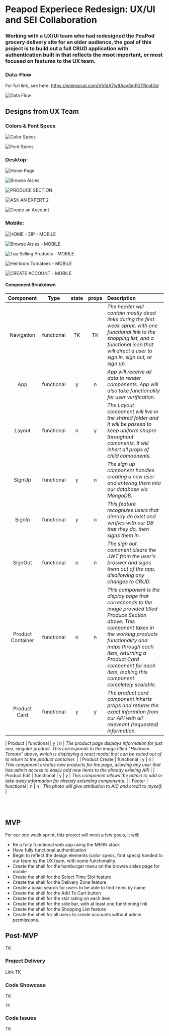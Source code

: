 # Peapod Experiece Redesign: UX/UI and SEI Collaboration

### Working with a UX/UI team who had redesigned the PeaPod grocery delivery site for an older audience, the goal of this project is to build out a full CRUD application with authentication built in that reflects the msot important, or most focused on features to the UX team. 

### Data-Flow 

For full link, see here: https://whimsical.com/Vh1dA7w8Aav3mFGTRqi4Gd 

![Data Flow](https://user-images.githubusercontent.com/52892348/82210848-ce9fe080-98dd-11ea-8a27-6ecc9ede799a.png)

## Designs from UX Team

### Colors & Font Specs

![Color Specs](https://user-images.githubusercontent.com/52892348/82210970-0c046e00-98de-11ea-9f13-030814c03240.png)


![Font Specs](https://user-images.githubusercontent.com/52892348/82210995-1a528a00-98de-11ea-9213-ce492b85cc48.png)


### Desktop:
![Home Page](https://user-images.githubusercontent.com/52892348/82211085-45d57480-98de-11ea-9033-e997daf8f8b1.png)

![Browse Aisles](https://user-images.githubusercontent.com/52892348/82211121-55ed5400-98de-11ea-9332-030d47f15db1.png)

![PRODUCE SECTION](https://user-images.githubusercontent.com/52892348/82211152-643b7000-98de-11ea-8e24-42b9124f275e.png)

![ASK AN EXPERT 2](https://user-images.githubusercontent.com/52892348/82211168-6dc4d800-98de-11ea-8a41-706a90392193.png)

![Create an Account](https://user-images.githubusercontent.com/52892348/82211188-74ebe600-98de-11ea-978d-ca1fff89bade.png)

### Mobile: 

![HOME - ZIP - MOBILE](https://user-images.githubusercontent.com/52892348/82211296-a49aee00-98de-11ea-97c0-a7121b2912ee.png)

![Browse Aisles - MOBILE](https://user-images.githubusercontent.com/52892348/82211324-ae245600-98de-11ea-949a-c0748f983706.png)

![Top Selling Products - MOBILE](https://user-images.githubusercontent.com/52892348/82211335-b4b2cd80-98de-11ea-81d7-353ee12c5911.png)

![Heirloom Tomatoes - MOBILE](https://user-images.githubusercontent.com/52892348/82211359-bbd9db80-98de-11ea-8909-4c8bad87edbe.png)

![CREATE ACCOUNT - MOBILE](https://user-images.githubusercontent.com/52892348/82211374-c1372600-98de-11ea-9c87-1c63c6ecb765.png)





#### Component Breakdown

|  Component   |    Type    | state | props | Description                                                      |
| :----------: | :--------: | :---: | :---: | :--------------------------------------------------------------- |
|  Navigation  | functional |   TK   |   TK   | _The header will contain mostly dead links during the first week sprint. with one functional link to the shopping list, and a functional icon that will direct a user to sign in, sign out, or sign up._             
|    App    | functional |   y   |   n   | _App will receive all data to render components. App will also take functionality for user verification._ |
|  Layout     | functional |   n   |   y   | _The Layout component will live in the shared folder and it will be passed to keep uniform shapre throughout comonents. It will inhert all props of child comoonents._       |
|   SignUp    | functional |   y  |   n   | _The sign up component handles creating a new user and entering them into our database via MongoDB._      |
|  SignIn     | functional |   y  |   n   | _This feature recognizes users that already do exist and verifies with our DB that they do, then signs them in._       |
|  SignOut     | functional |   n   |   n  | _The sign out comonent clears the JWT from the user's broswer and signs them out of the app, disallowing any changes to CRUD._       |
|  Product Container    | functional |   n   |   n   | _This component is the display page that corresponds to the image provided titled Produce Section above. This component takes in the working products functionality and maps through each item, returning a Product Card component for each item, making this component completely scalable._       |
|  Product Card     | functional |   y   |   y   | _The product card component inherts props and returns the exact informtion from our API with all releveant (requested) information._       |

|  Product     | functional |   y   |   n   | _The product page displays information for just one, singular product. This corresponds to the image titled "Heirloom Tomato" above, which is displaying a react modal that can be exited out of to return to the product container._       |
|  Product Create     | functional |   y   |   n  | _This component creates new products for the page, allowing any user that has admin access to easily add new items to the already existing API_       |
|  Product Edit     | functional |   y   |   y  | _This component allows the admin to add or take away information for already exisinting components._       |
|    Footer    | functional |   n   |   n   | _The photo will give attribution to AIC and credit to myself._ |

<br>

<br>

## MVP 
For our one week sprint, this project will meet a few goals, it will: 

* Be a fully functional web app using the MERN stack
* Have fully functional authentication
* Begin to reflect the design elements (color specs, font specs) handed to our team by the UX team, with some functionality. 
* Create the shell for the hamburger menu on the browse aisles page for mobile
* Create the shell for the Select Time Slot feature
* Create the shell for the Delivery Zone feature
* Create a basic search for users to be able to find items by name
* Create the shell for the Add To Cart button
* Create the shell for the star rating on each item
* Create the shell for the side bar, with at least one functioning link
* Create the shell for the Shopping List feature
* Create the shell for all users to create accounts without admin permissions.

## Post-MVP 
TK

### Project Delivery

Link TK 

### Code Showcase 

TK

```
TK
```

### Code Issues

TK 